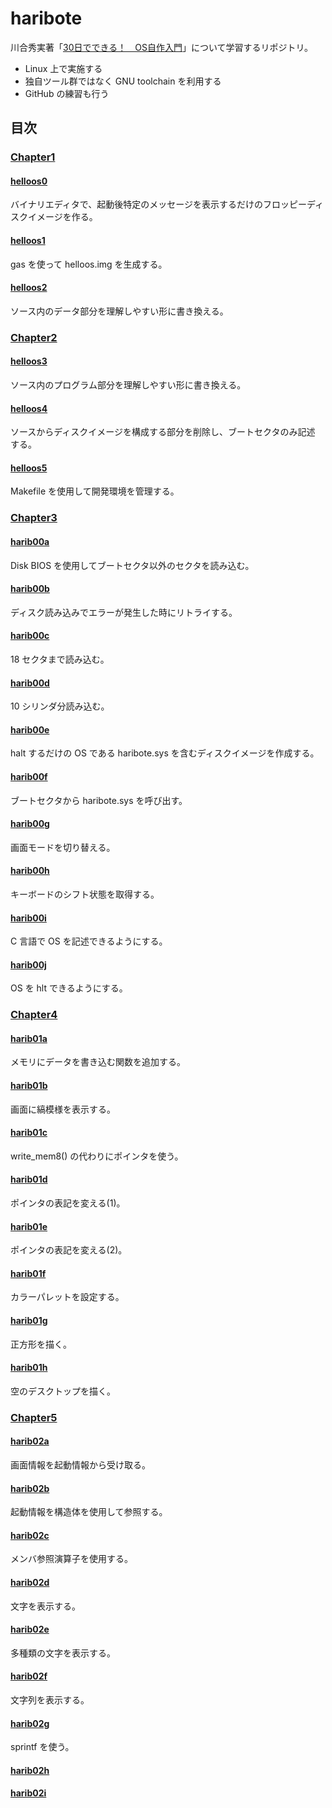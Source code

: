 # haribote

川合秀実著「[30日でできる！　OS自作入門](https://book.mynavi.jp/ec/products/detail/id=22078)」について学習するリポジトリ。

- Linux 上で実施する
- 独自ツール群ではなく GNU toolchain を利用する
- GitHub の練習も行う

## 目次

### [Chapter1](/doc/chapter1.md)

#### [helloos0](/doc/helloos0.md)

バイナリエディタで、起動後特定のメッセージを表示するだけのフロッピーディ
スクイメージを作る。

#### [helloos1](/doc/helloos1.md)

gas を使って helloos.img を生成する。

#### [helloos2](/doc/helloos2.md)

ソース内のデータ部分を理解しやすい形に書き換える。

### [Chapter2](/doc/chapter2.md)

#### [helloos3](/doc/helloos3.md)

ソース内のプログラム部分を理解しやすい形に書き換える。

#### [helloos4](/doc/helloos4.md)

ソースからディスクイメージを構成する部分を削除し、ブートセクタのみ記述
する。

#### [helloos5](/doc/helloos5.md)

Makefile を使用して開発環境を管理する。

### [Chapter3](/doc/chapter3.md)

#### [harib00a](/doc/harib00a.md)

Disk BIOS を使用してブートセクタ以外のセクタを読み込む。

#### [harib00b](/doc/harib00b.md)

ディスク読み込みでエラーが発生した時にリトライする。

#### [harib00c](/doc/harib00c.md)

18 セクタまで読み込む。

#### [harib00d](/doc/harib00d.md)

10 シリンダ分読み込む。

#### [harib00e](/doc/harib00e.md)

halt するだけの OS である haribote.sys を含むディスクイメージを作成する。

#### [harib00f](/doc/harib00f.md)

ブートセクタから haribote.sys を呼び出す。

#### [harib00g](/doc/harib00g.md)

画面モードを切り替える。

#### [harib00h](/doc/harib00h.md)

キーボードのシフト状態を取得する。

#### [harib00i](/doc/harib00i.md)

C 言語で OS を記述できるようにする。

#### [harib00j](/doc/harib00j.md)

OS を hlt できるようにする。

### [Chapter4](/doc/chapter4.md)

#### [harib01a](/doc/harib01a.md)

メモリにデータを書き込む関数を追加する。

#### [harib01b](/doc/harib01b.md)

画面に縞模様を表示する。

#### [harib01c](/doc/harib01c.md)

write_mem8() の代わりにポインタを使う。

#### [harib01d](/doc/harib01d.md)

ポインタの表記を変える(1)。

#### [harib01e](/doc/harib01e.md)

ポインタの表記を変える(2)。

#### [harib01f](/doc/harib01f.md)

カラーパレットを設定する。

#### [harib01g](/doc/harib01g.md)

正方形を描く。

#### [harib01h](/doc/harib01h.md)

空のデスクトップを描く。

### [Chapter5](/doc/chapter5.md)

#### [harib02a](/doc/harib02a.md)

画面情報を起動情報から受け取る。

#### [harib02b](/doc/harib02b.md)

起動情報を構造体を使用して参照する。

#### [harib02c](/doc/harib02c.md)

メンバ参照演算子を使用する。

#### [harib02d](/doc/harib02d.md)

文字を表示する。

#### [harib02e](/doc/harib02e.md)

多種類の文字を表示する。

#### [harib02f](/doc/harib02f.md)

文字列を表示する。

#### [harib02g](/doc/harib02g.md)

sprintf を使う。

#### [harib02h](/doc/harib02h.md)

#### [harib02i](/doc/harib02i.md)

